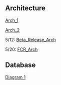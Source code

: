 ## Architecture ##
[Arch\_1](https://docs.google.com/viewer?a=v&pid=explorer&chrome=true&srcid=0Bzd4J1lrkW1zODNjMmEzNmUtOTU2Ny00YzBhLWE0ZTUtNzQyYzA4YTVjZTA2&hl=en&authkey=CIagwbAJ)

[Arch\_2](https://docs.google.com/viewer?a=v&pid=explorer&chrome=true&srcid=0Bzd4J1lrkW1zM2ZhNjk4YzYtMGEwMi00MTZkLTlhYTQtMjgyMzAxZjMyNDkz&hl=en&authkey=CIj4tNoM)


5/12: [Beta\_Release\_Arch](https://docs.google.com/viewer?a=v&pid=explorer&chrome=true&srcid=0Bzd4J1lrkW1zNzdjNTI5N2MtOTcwZi00MTk5LTgyY2EtYWQ2NDBkZjZkMGI4&hl=en&authkey=CLDi9I4O)

5/20: [FCR\_Arch](https://docs.google.com/viewer?a=v&pid=explorer&chrome=true&srcid=0Bzd4J1lrkW1zY2M0NTM3NjctNTlmNC00MzZhLTkxM2EtYTI2OWE1MjZmZTVm&hl=en_US)

## Database ##
[Diagram 1](https://docs.google.com/leaf?id=0Bzd4J1lrkW1zMmUxMDhlOGMtM2U3My00ZDk5LThiNTMtMzE2MTQ1OTVhOGJh&hl=en)